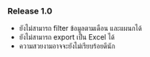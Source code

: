 ### Release 1.0

- ยังไม่สามารถ filter ข้อมูลตามเดือน และแผนกได้
- ยังไม่สามารถ export เป็น Excel ได้
- ความสวยงามอาจจะยังไม่เรียบร้อยดีนัก
